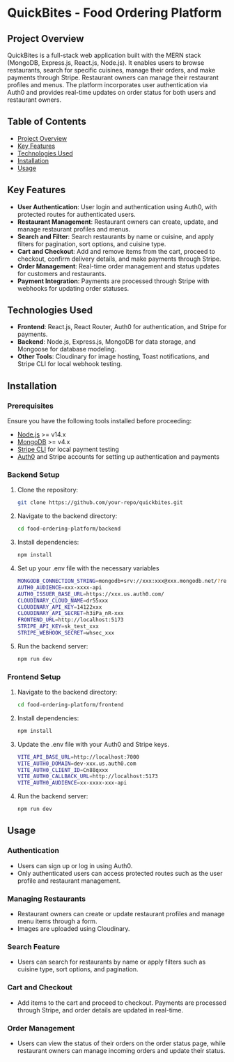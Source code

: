 # QuickBites - Food Ordering Platform

## Project Overview

QuickBites is a full-stack web application built with the MERN stack (MongoDB, Express.js, React.js, Node.js). It enables users to browse restaurants, search for specific cuisines, manage their orders, and make payments through Stripe. Restaurant owners can manage their restaurant profiles and menus. The platform incorporates user authentication via Auth0 and provides real-time updates on order status for both users and restaurant owners.

## Table of Contents
- [Project Overview](#project-overview)
- [Key Features](#key-features)
- [Technologies Used](#technologies-used)
- [Installation](#installation)
- [Usage](#usage)

## Key Features

- **User Authentication**: User login and authentication using Auth0, with protected routes for authenticated users.
- **Restaurant Management**: Restaurant owners can create, update, and manage restaurant profiles and menus.
- **Search and Filter**: Search restaurants by name or cuisine, and apply filters for pagination, sort options, and cuisine type.
- **Cart and Checkout**: Add and remove items from the cart, proceed to checkout, confirm delivery details, and make payments through Stripe.
- **Order Management**: Real-time order management and status updates for customers and restaurants.
- **Payment Integration**: Payments are processed through Stripe with webhooks for updating order statuses.

## Technologies Used

- **Frontend**: React.js, React Router, Auth0 for authentication, and Stripe for payments.
- **Backend**: Node.js, Express.js, MongoDB for data storage, and Mongoose for database modeling.
- **Other Tools**: Cloudinary for image hosting, Toast notifications, and Stripe CLI for local webhook testing.

## Installation

### Prerequisites
Ensure you have the following tools installed before proceeding:
- [Node.js](https://nodejs.org/) >= v14.x
- [MongoDB](https://www.mongodb.com/) >= v4.x
- [Stripe CLI](https://stripe.com/docs/stripe-cli) for local payment testing
- [Auth0](https://auth0.com/) and Stripe accounts for setting up authentication and payments

### Backend Setup

1. Clone the repository:

   ```bash
   git clone https://github.com/your-repo/quickbites.git
2. Navigate to the backend directory:

   ```bash
   cd food-ordering-platform/backend
3. Install dependencies:

   ```bash
   npm install
4. Set up your .env file with the necessary variables

   ```bash
   MONGODB_CONNECTION_STRING=mongodb+srv://xxx:xxx@xxx.mongodb.net/?retryWrites=true&w=majority
   AUTH0_AUDIENCE=xxx-xxxx-api
   AUTH0_ISSUER_BASE_URL=https://xxx.us.auth0.com/
   CLOUDINARY_CLOUD_NAME=dr55xxx
   CLOUDINARY_API_KEY=14122xxx
   CLOUDINARY_API_SECRET=h3iPa_nR-xxx
   FRONTEND_URL=http://localhost:5173
   STRIPE_API_KEY=sk_test_xxx
   STRIPE_WEBHOOK_SECRET=whsec_xxx
5. Run the backend server:

   ```bash
   npm run dev

### Frontend Setup

1. Navigate to the backend directory:

   ```bash
   cd food-ordering-platform/frontend
2. Install dependencies:

   ```bash
   npm install
3. Update the .env file with your Auth0 and Stripe keys.

   ```bash
   VITE_API_BASE_URL=http://localhost:7000
   VITE_AUTH0_DOMAIN=dev-xxx.us.auth0.com
   VITE_AUTH0_CLIENT_ID=Cn88qxxx
   VITE_AUTH0_CALLBACK_URL=http://localhost:5173
   VITE_AUTH0_AUDIENCE=xx-xxxx-xxx-api
4. Run the backend server:

   ```bash
   npm run dev

## Usage

### Authentication
- Users can sign up or log in using Auth0.
- Only authenticated users can access protected routes such as the user profile and restaurant management.

### Managing Restaurants
- Restaurant owners can create or update restaurant profiles and manage menu items through a form.
- Images are uploaded using Cloudinary.

### Search Feature
- Users can search for restaurants by name or apply filters such as cuisine type, sort options, and pagination.

### Cart and Checkout
- Add items to the cart and proceed to checkout. Payments are processed through Stripe, and order details are updated in real-time.

### Order Management
- Users can view the status of their orders on the order status page, while restaurant owners can manage incoming orders and update their status.
